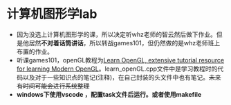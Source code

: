 # 计算机图形学lab
*  因为没选上计算机图形学的课，所以决定听whz老师的智云然后做下作业。但是他居然**不对着话筒讲话**，所以转战games101，但仍然做的是whz老师班上布置的作业。
*  听课games101，openGL教程为[Learn OpenGL, extensive tutorial resource for learning Modern OpenGL](https://learnopengl.com/)。learn_openGL.cpp文件中是学习教程时的代码以及对于一些知识点的笔记(注释)，在自己封装的头文件中也有笔记。~~未来有时间可能会进行系统整理~~
*  **windows下使用vscode ，配置task文件后运行。或者使用makefile**
